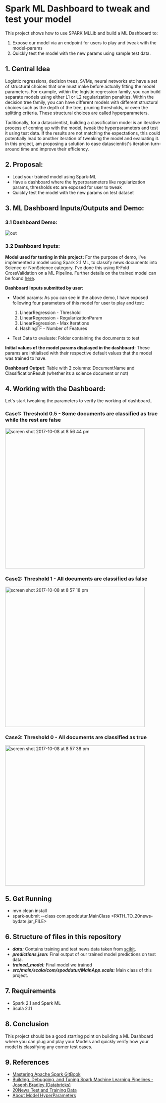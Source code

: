 # Spark ML Dashboard to tweak and test your model
This project shows how to use SPARK MLLib and build a ML Dashboard to:
1. Expose our model via an endpoint for users to play and tweak with the model-params 
2. Quickly test the model with the new params using sample test data.

## 1. Central Idea
Logistic regressions, decision trees, SVMs, neural networks etc have a set of structural choices that one must make before actually fitting the model parameters. For example, within the logistic regression family, you can build separate models using either L1 or L2 regularization penalties. Within the decision tree family, you can have different models with different structural choices such as the depth of the tree, pruning thresholds, or even the splitting criteria. These structural choices are called hyperparameters.

Taditionally, for a datascientist, building a classification model is an iterative process of coming up with the model, tweak the hyperparameters and test it using test data. If the results are not matching the expectations, this could potentially lead to another iteration of tweaking the model and evaluating it.
In this project, am proposing a solution to ease datascientist's iteration turn-around time and improve their efficiency.

## 2. Proposal:
- Load your trained model using Spark-ML
- Have a dashboard where the hyperparameters like regularization params, thresholds etc are exposed for user to tweak
- Quickly test the model with the new params on test dataset

## 3. ML Dashboard Inputs/Outputs and Demo:

### 3.1 Dashboard Demo:

![out](https://user-images.githubusercontent.com/22542670/31316609-3e301304-ac4e-11e7-9019-196ca0c95f5a.gif)

### 3.2 Dashboard Inputs:
**Model used for testing in this project:**
For the purpose of demo, I've implemented a model using Spark 2.1 ML, to classify news documents into Science or NonScience category. I've done this using K-Fold CrossValidation on a ML Pipeline. Further details on the trained model can be found [here](https://github.com/spoddutur/20news-bydate/blob/master/README2.md).

**Dashboard Inputs submitted by user:**
- Model params: As you can see in the above demo, I have exposed following four parameters of this model for user to play and test:
  1. LinearRegression - Threshold
  2. LinearRegression - RegularizationParam  
  3. LinearRegression - Max Iterations  
  4. HashingTF - Number of Features

- Test Data to evaluate: Folder containing the documents to test

**Initial values of the model params displayed in the dashboard:** These params are initialised with their respective default values that the model was trained to have.

**Dashboard Output:** 
Table with 2 columns: DocumentName and ClassificationResult (whether its a science document or not)

## 4. Working with the Dashboard:
Let's start tweaking the parameters to verify the working of dashboard..

### Case1: Threshold 0.5 - Some documents are classified as true while the rest are false
<img width="450" alt="screen shot 2017-10-08 at 8 56 44 pm" src="https://user-images.githubusercontent.com/22542670/31318203-055813ce-ac6c-11e7-8eb0-e4da72b6a83a.png">

### Case2: Threshold 1 - All documents are classified as false
<img width="450" alt="screen shot 2017-10-08 at 8 57 18 pm" src="https://user-images.githubusercontent.com/22542670/31318205-0559e87a-ac6c-11e7-9829-7ceecf887064.png">

### Case3: Threshold 0 - All documents are classified as true
<img width="450" alt="screen shot 2017-10-08 at 8 57 38 pm" src="https://user-images.githubusercontent.com/22542670/31318204-0558f5b4-ac6c-11e7-981b-d22e2f7ba45d.png">

## 5. Get Running
- mvn clean install
- spark-submit --class com.spoddutur.MainClass <PATH_TO_20news-bydate.jar_FILE>

## 6. Structure of files in this repository
- ***data:*** Contains training and test news data taken from [scikit](http://scikit-learn.org/stable/datasets/twenty_newsgroups.html).
- ***predictions.json:*** Final output of our trained model predictions on test data.
- ***trained_model:*** Final model we trained
- ***src/main/scala/com/spoddutur/MainApp.scala:*** Main class of this project.

## 7. Requirements
- Spark 2.1 and Spark ML
- Scala 2.11

## 8. Conclusion
This project should be a good starting point on building a ML Dashboard where you can plug and play your Models and quickly verify how your model is classifying any corner test cases.

## 9. References
- [Mastering Apache Spark GitBook](https://jaceklaskowski.gitbooks.io/mastering-apache-spark/content/spark-mllib/spark-mllib-pipelines-example-classification.html)
- [Building, Debugging, and Tuning Spark Machine Learning Pipelines - Joseph Bradley (Databricks)](https://www.youtube.com/watch?v=OednhGRp938&feature=youtu.be)
- [20News Test and Training Data](http://scikit-learn.org/stable/datasets/twenty_newsgroups.html)
- [About Model HyperParameters](https://elitedatascience.com/machine-learning-iteration)
